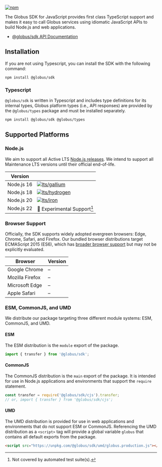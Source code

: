 [![npm](https://img.shields.io/npm/v/@globus/sdk?style=flat-square&logo=npm&color=000&label)](https://www.npmjs.com/package/@globus/sdk)


The Globus SDK for JavaScript provides first class TypeScript support and makes it easy to call Globus services using idiomatic JavaScript APIs to build Node.js and web applications.


- [@globus/sdk API Documentation](https://globus.github.io/globus-sdk-javascript/)

## Installation

If you are not using Typescript, you can install the SDK with the following command:

```sh
npm install @globus/sdk
```

### Typescript

`@globus/sdk` is written in Typescript and includes type definitions for its internal types, Globus platform types (i.e., API responses) are provided by the `@globus/types` package and must be installed separately.

```sh
npm install @globus/sdk @globus/types
```


## Supported Platforms

### Node.js

We aim to support all Active LTS [Node.js releases](https://nodejs.org/en/about/releases/). We intend to support all Maintenance LTS versions until their official end-of-life.

| Version    |         |
|------------|---------|
| Node.js 16 | [![lts/gallium](https://img.shields.io/github/actions/workflow/status/globus/globus-sdk-javascript/test.yml?style=flat-square&label=)](https://github.com/globus/globus-sdk-javascript/actions/workflows/test.yml) ||
| Node.js 18 | [![lts/hydrogen](https://img.shields.io/github/actions/workflow/status/globus/globus-sdk-javascript/test.yml?style=flat-square&label=)](https://github.com/globus/globus-sdk-javascript/actions/workflows/test.yml) |
| Node.js 20 | [![lts/iron](https://img.shields.io/github/actions/workflow/status/globus/globus-sdk-javascript/test.yml?style=flat-square&label=)](https://github.com/globus/globus-sdk-javascript/actions/workflows/test.yml) |
| Node.js 22 |    🧪 Experimental Support[^1]    |


[^1]: Not covered by automated test suite(s).

### Browser Support

Officially, the SDK supports widely adopted evergreen browsers: Edge, Chrome, Safari, and Firefox. Our bundled browser distributions target ECMAScript 2015 (ES6), which has [broader browser support](https://caniuse.com/es6) but may not be explicitly evaluated.

| Browser         | Version |
|-----------------|---------|
| Google Chrome   |    –    |
| Mozilla Firefox |    –    |
| Microsoft Edge  |    –    |
| Apple Safari    |    –    |

### ESM, CommonJS, and UMD

We distribute our package targeting three different module systems: ESM, CommonJS, and UMD.

#### ESM
The ESM distribution is the `module` export of the package.

```js
import { transfer } from '@globus/sdk';
```

#### CommonJS

The CommonJS distribution is the `main` export of the package. It is intended for use in Node.js applications and environments that support the `require` statement.

```js
const transfer = require('@globus/sdk/cjs').transfer;
// or, import { transfer } from '@globus/sdk/cjs';
```

#### UMD

The UMD distribution is provided for use in web applications and environments that do not support ESM or CommonJS. Referencing the UMD distribution as a `<script>` tag will provide a global variable `globus` that contains all default exports from the package.

```html
<script src="https://unpkg.com/@globus/sdk/umd/globus.production.js"></script>
```